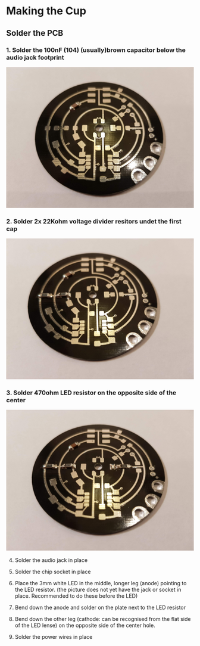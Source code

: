 # Making the Cup
## Solder the PCB


### 1. Solder the 100nF (104) (usually)brown capacitor below the audio jack footprint
![](https://github.com/kimitobo/Timecapsules/blob/master/cup/PCB_solder_guide/20181013_185612.jpg?raw=true)

### 2. Solder 2x 22Kohm voltage divider resitors undet the first cap
![](https://github.com/kimitobo/Timecapsules/blob/master/cup/PCB_solder_guide/20181013_190016.jpg?raw=true)

### 3. Solder 470ohm LED resistor on the opposite side of the center
![](https://github.com/kimitobo/Timecapsules/blob/master/cup/PCB_solder_guide/20181013_190758.jpg?raw=true)

4. Solder the audio jack in place

5. Solder the chip socket in place

6. Place the 3mm white LED in the middle, longer leg (anode) pointing to the LED resistor. (the picture does not yet have the jack or socket in place. Recommended to do these before the LED)

7. Bend down the anode and solder on the plate next to the LED resistor

8. Bend down the other leg (cathode: can be recognised from the flat side of the LED lense) on the opposite side of the center hole.

9. Solder the power wires in place

